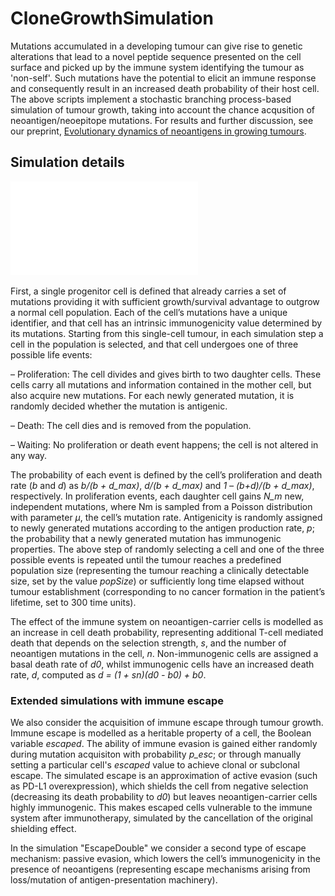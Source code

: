 # CloneGrowthSimulation

Mutations accumulated in a developing tumour can give rise to genetic alterations that lead to a novel peptide sequence presented on the cell surface and picked up by the immune system identifying the tumour as 'non-self'. Such mutations have the potential to elicit an immune response and consequently result in an increased death probability of their host cell. The above scripts implement a stochastic branching process-based simulation of tumour growth, taking into account the chance acqusition of neoantigen/neoepitope mutations. For results and further discussion, see our preprint, [Evolutionary dynamics of neoantigens in growing tumours](https://www.biorxiv.org/content/10.1101/536433v1).

## Simulation details

![Schematics of a few steps of the simulation](Figure_1_modelSimulation.pdf)

First, a single progenitor cell is defined that already carries a set of mutations providing it with sufficient growth/survival advantage to outgrow a normal cell population. Each of the cell’s mutations have a unique identifier, and that cell has an intrinsic immunogenicity value determined by its mutations. Starting from this single-cell tumour, in each simulation step a cell in the population is selected, and that cell undergoes one of three possible life events:

– Proliferation: The cell divides and gives birth to two daughter cells. These cells carry all mutations and information contained in the mother cell, but also acquire new mutations. For each newly generated mutation, it is randomly decided whether the mutation is antigenic.

– Death: The cell dies and is removed from the population. 

– Waiting: No proliferation or death event happens; the cell is not altered in any way. 

The probability of each event is defined by the cell’s proliferation and death rate (_b_ and _d_) as _b/(b + d_max)_, _d/(b + d_max)_ and _1 – (b+d)/(b + d_max)_, respectively.
In proliferation events, each daughter cell gains _N_m_ new, independent mutations, where Nm is sampled from a Poisson distribution with parameter _μ_, the cell’s mutation rate. Antigenicity is randomly assigned to newly generated mutations according to the antigen production rate, _p_; the probability that a newly generated mutation has immunogenic properties.
The above step of randomly selecting a cell and one of the three possible events is repeated until the tumour reaches a predefined population size (representing the tumour reaching a clinically detectable size, set by the value _popSize_) or sufficiently long time elapsed without tumour establishment (corresponding to no cancer formation in the patient’s lifetime, set to 300 time units).

The effect of the immune system on neoantigen-carrier cells is modelled as an increase in cell death probability, representing additional T-cell mediated death that depends on the selection strength, _s_, and the number of neoantigen mutations in the cell, _n_. Non-immunogenic cells are assigned a basal death rate of _d0_, whilst immunogenic cells have an increased death rate, _d_, computed as _d = (1 + s*n)*(d0 - b0) + b0_.


### Extended simulations with immune escape

We also consider the acquisition of immune escape through tumour growth. Immune escape is modelled as a heritable property of a cell, the Boolean variable _escaped_.
The ability of immune evasion is gained either randomly during mutation acquisiton with probability _p_esc_; or through manually setting a particular cell's _escaped_ value to achieve clonal or subclonal escape.
The simulated escape is an approximation of active evasion (such as PD-L1 overexpression), which shields the cell from negative selection (decreasing its death probability to _d0_) but leaves neoantigen-carrier cells highly immunogenic. This makes escaped cells vulnerable to the immune system after immunotherapy, simulated by the cancellation of the original shielding effect.

In the simulation "EscapeDouble" we consider a second type of escape mechanism: passive evasion, which lowers the cell’s immunogenicity in the presence of neoantigens (representing escape mechanisms arising from loss/mutation of antigen-presentation machinery).

